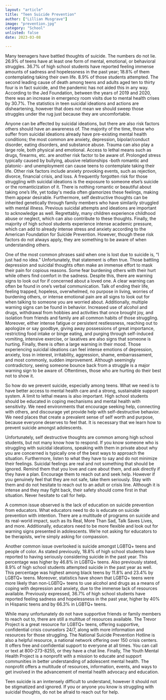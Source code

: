 ```yaml
---
layout: "article"
title: "Teen Suicide Prevention"
author: ["Lillian Musgrave"]
image: "prevention.jpg"
category: "School"
unlisted: false
date: 2023-03-08

--- 
```

 
Many teenagers have battled thoughts of suicide. The numbers do not lie. 26.9% of teens have at least one form of mental, emotional, or behavioral struggles. 36.7% of high school students have reported feeling immense amounts of sadness and hopelessness in the past year; 18.8% of them contemplating taking their own life. 8.9% of those students attempted. The second leading cause of death among teens and adults aged ten to thirty four is in fact suicide, and the pandemic has not aided this in any way. According to the Jed Foundation, between the years of 2019 and 2020, there was an increase in emergency room visits due to mental health crises by 30.7%. The statistics in teen suicidal ideations and actions are disheartening, however that does not mean we should sweep those struggles under the rug just because they are uncomfortable. 
 
Anyone can be affected by suicidal ideations, but there are also risk factors others should have an awareness of. The majority of the time, those who suffer from suicidal ideations already have pre-existing mental health conditions; the most common are anxiety, depression, bipolar/conduct disorder, eating disorders, and substance abuse. Trauma can also play a large role, both physical and emotional. Access to lethal means such as drugs, firearms, etc. are another risk factor to be aware of. Prolonged stress typically caused by bullying, abusive relationships -both romantic and platonic- and unemployment can cause teens to contemplate taking their life. Other risk factors include anxiety provoking events, such as rejection, divorce, financial crisis, and loss. A frequently forgotten risk for those struggling with suicidal ideations is the exposure to someone else’s suicide or the romanticization of it. There is nothing romantic or beautiful about taking one’s life, yet today's media  often glamorizes these feelings, making them appear desirable. Furthermore, self destructive thoughts can be inherited genetically through family members who have similarily struggled with mental illness. Previous suicidal attempts and ideations are important to acknowledge as well. Regrettably, many children experience childhood abuse or neglect, which can also contribute to these thoughts. Finally, the majority of high school students experience intense academic pressure, which can add to already intense stress and anxiety according to the American Foundation for Suicide Prevention. However, though these risk factors do not always apply, they are something to be aware of when understanding others. 
 
One of the most common phrases said when one is lost due to suicide is, “I just had no idea.” Unfortunately, that statement is often true. Those battling depression and suicidal thoughts often make an immense effort to mask their pain for copious reasons. Some fear burdening others with their hurt while others find comfort in the sadness. Despite this, there are warning signs to look out for if concerned about a loved one. A clear warning can often be found in one’s verbal communication. Talk of ending their life, feeling trapped, hopeless, overwhelmed, no purpose in living, worries of burdening others, or intense emotional pain are all signs to look out for when talking to someone you are worried about. Additionally, multiple warning signs can be found in behavior. Increased use of alcohol and drugs, withdrawal from hobbies and activities that once brought joy, and isolation from friends and family are all common habits of those struggling. Moreover, either intense fatigue or persistent restlessness, reaching out to apologize or say goodbye, giving away possessions of great importance, restricting food intake or binge eating, and purging through self-induced vomiting, intensive exercise, or laxatives are also signs that someone is hurting. Finally, there is often a large warning in their mood. Those experiencing suicidal ideations can feel intense emotions of depression, anxiety, loss in interest, irritability, aggression, shame, embarrassament, and most commonly, sudden improvement. Although seemingly contradictory, seeing someone bounce back from a struggle is a major warning sign to be aware of. Oftentimes, those who are hurting do their best not to show it. 
 
So how do we prevent suicide, especially among teens. What we need is to have better access to mental health care and a strong, sustainable support system. A limit to lethal means is also important. High school students should be educated in coping mechanisms and mental health with sensitivity. We need environments that encourage seeking help, connecting with others, and discourage yet provide help with self-destructive behavior. We need places that create a prevalent sense of self worth and purpose, because everyone deserves to feel that. It is necessary that we learn how to prevent suicide amongst adolescents.
 
Unfortunately, self destructive thoughts are common among high school students, but not many know how to respond. If you know someone who is struggling with suicidal ideations, speaking with them in private about why you are concerned is typically one of the best ways to approach the situation. Furthermore, listen to what they have to say and do not minimize their feelings. Suicidal feelings are real and not something that should be ignored. Remind them that you love and care about them, and ask directly if they have a plan. Encourage them to reach out and seek help. However if you genuinely feel that they are not safe, take them seriously. Stay with them and do not hesitate to reach out to an adult or crisis line. Although it is intense and they may fight back, their safety should come first in that situation. Never hesitate to call for help.
 
A common issue observed is the lack of education on suicide prevention from educators. What educators need to do is educate on suicide prevention with intention. There are a multitude of programs on suicide and its real-world impact, such as Its Real, More Than Sad, Talk Saves Lives, and more. Additionally, educators need to be more flexible and look out for warning signs presented in adolescents. We’re not asking for educators to be therapists, we’re simply asking for compassion. 
	
Another common issue overlooked is suicide amongst LGBTQ+ teens and people of color. As stated previously, 18.8% of high school students have reported to having seriously considering suicide in the past year. This percentage was higher by 46.8% in LGBTQ+ teens. Also previously stated, 8.9% of high school students attempted suicide in the past year as well. This percentage was highest among black teens by 11.8% and 23.4% by LGBTQ+ teens. Moreover, statistics have shown that LGBTQ+ teens were more likely than non-LGBTQ+ teens to use alcohol and drugs as a means of coping with depression and anxiety, due to the immense lack of resources available. Previously expressed, 36.7% of high school students have reported feeling sadness and hopelessness in the past year, higher by 40% in Hispanic teens and by 66.3% in LGBTQ+ teens.
 
While many unfortunately do not have supportive friends or family members to reach out to, there are still a multitue of resources available. The Trevor Project is a great resource for LGBTQ+ teens, offering supportive, confidential crisis counselors 24/7, along with more information and resources for those struggling. The National Suicide Prevention Hotline is also a helpful resource, a national network offering over 150 crisis centers. It offers free and confidential support to everyone at all times. You can call or text at 800-273-8255, or they have a chat line. Finally, The Youth Mental Health Project is a nonprofit with a mission to educate and support communities in better understanding of adolescent mental health. The nonprofit offers a multitude of resources, information, events, and ways to get involved in the advancement of mental health advocacy and education. 
 
Teen suicide is an inntensely difficult to understand, however it should not be stigmatized and ignored. If you or anyone you know is struggling with suicidal thoughts, do not be afraid to reach out for help. 


 
